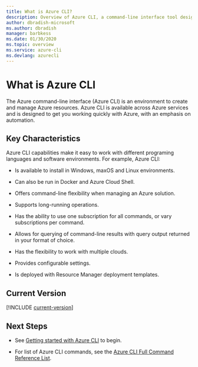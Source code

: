 ```yaml
---
title: What is Azure CLI?
description: Overview of Azure CLI, a command-line interface tool designed to create and manage Azure resources now available in Windows, maxOS and Linux environments.
author: dbradish-microsoft
ms.author: dbradish
manager: barbkess
ms.date: 01/30/2020
ms.topic: overview
ms.service: azure-cli
ms.devlang: azurecli
---
```

# What is Azure CLI

The Azure command-line interface (Azure CLI) is an environment to create and manage Azure resources.  Azure CLI is available across Azure services and is designed to get you working quickly with Azure, with an emphasis on automation.

## Key Characteristics

Azure CLI capabilities make it easy to work with different programing languages and software environments.  For example, Azure CLI:

- Is available to install in Windows, maxOS and Linux environments.

- Can also be run in Docker and Azure Cloud Shell.
- Offers command-line flexibility when managing an Azure solution.
- Supports long-running operations.
- Has the ability to use one subscription for all commands, or vary subscriptions per command.
- Allows for querying of command-line results with query output returned in your format of choice.
- Has the flexibility to work with multiple clouds.
- Provides configurable settings.
- Is deployed with Resource Manager deployment templates.

## Current Version

[!INCLUDE [current-version](includes/current-version.md)]

## Next Steps

- See [Getting started with Azure CLI](get-started-with-azure-cli.md) to begin.

- For list of Azure CLI commands, see the [Azure CLI Full Command Reference List](/cli/azure/reference-index).
